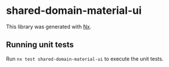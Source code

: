 # shared-domain-material-ui

This library was generated with [Nx](https://nx.dev).

## Running unit tests

Run `nx test shared-domain-material-ui` to execute the unit tests.
